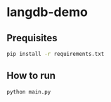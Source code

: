 # langdb-demo

## Prequisites

```bash
pip install -r requirements.txt
```

## How to run
```bash
python main.py
```